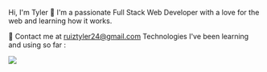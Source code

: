 Hi, I'm Tyler 👋
I'm a passionate Full Stack Web Developer with a love for the web and learning how it works.

🌱 Contact me at ruiztyler24@gmail.com
Technologies I've been learning and using so far :

 <a href="https://skillicons.dev">
    <img src="https://skillicons.dev/icons?i=js,ts,react,nextjs,nodejs,redux,mongodb,vite,express,html,css,bootstrap,graphql,ubuntu,codepen,stackoverflow,vscode&perline=14" />
  </a>

